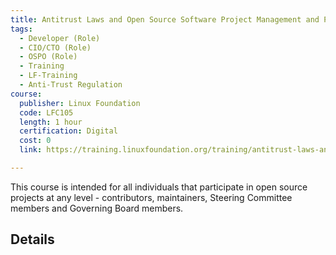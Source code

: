 ```yaml
---
title: Antitrust Laws and Open Source Software Project Management and Participation
tags: 
  - Developer (Role)
  - CIO/CTO (Role)
  - OSPO (Role)
  - Training
  - LF-Training
  - Anti-Trust Regulation
course:
  publisher: Linux Foundation
  code: LFC105
  length: 1 hour
  certification: Digital
  cost: 0
  link: https://training.linuxfoundation.org/training/antitrust-laws-and-open-source-software-project-management-and-participation-lfc105/

---
```


This course is intended for all individuals that participate in open source projects at any level - contributors, maintainers, Steering Committee members and Governing Board members.

## Details

<CourseDetails course={frontMatter.course}/>
